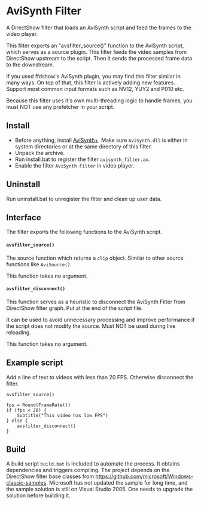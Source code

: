 # AviSynth Filter

A DirectShow filter that loads an AviSynth script and feed the frames to the video player.

This filter exports an "avsfilter_source()" function to the AviSynth script, which serves as a source plugin. This filter feeds the video samples from DirectShow upstream to the script. Then it sends the processed frame data to the downstream.

If you used ffdshow's AviSynth plugin, you may find this filter similar in many ways. On top of that, this filter is actively adding new features. Support most common input formats such as NV12, YUY2 and P010 etc.

Because this filter uses it's own multi-threading logic to handle frames, you must NOT use any prefetcher in your script.

## Install

* Before anything, install [AviSynth+](https://github.com/AviSynth/AviSynthPlus/). Make sure `AviSynth.dll` is either in system directories or at the same directory of this filter.
* Unpack the archive.
* Run install.bat to register the filter `avisynth_filter.ax`.
* Enable the filter `AviSynth Filter` in video player.

## Uninstall

Run uninstall.bat to unregister the filter and clean up user data.

## Interface

The filter exports the following functions to the AviSynth script.

#### `avsfilter_source()`

The source function which returns a `clip` object. Similar to other source functions like `AviSource()`.

This function takes no argument.

#### `avsfilter_disconnect()`

This function serves as a heuristic to disconnect the AviSynth Filter from DirectShow filter graph. Put at the end of the script file.

It can be used to avoid unnecessary processing and improve performance if the script does not modify the source. Must NOT be used during live reloading.

This function takes no argument.

## Example script

Add a line of text to videos with less than 20 FPS. Otherwise disconnect the filter.

```
avsfilter_source()

fps = Round(FrameRate())
if (fps < 20) {
    Subtitle("This video has low FPS")
} else {
    avsfilter_disconnect()
}
```

## Build

A build script `build.bat` is included to automate the process. It obtains dependencies and triggers compiling. The project depends on the DirectShow filter base classes from https://github.com/microsoft/Windows-classic-samples. Microsoft has not updated the sample for long time, and the sample solution is still on Visual Studio 2005. One needs to upgrade the solution before building it.
